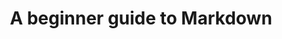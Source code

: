 ---
layout: blog
title: A beginner guide to Markdown
description:
metaimage:
image:
excerpt:
categories: []
tags: []
---